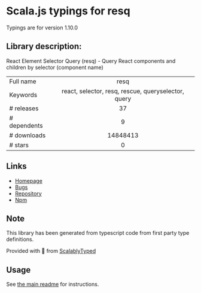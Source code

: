 
# Scala.js typings for resq

Typings are for version 1.10.0

## Library description:
React Element Selector Query (resq) - Query React components and children by selector (component name)

|                    |                 |
| ------------------ | :-------------: |
| Full name          | resq |
| Keywords           | react, selector, resq, rescue, queryselector, query |
| # releases         | 37 |
| # dependents       | 9 |
| # downloads        | 14848413 |
| # stars            | 0 |

## Links
- [Homepage](https://github.com/baruchvlz/resq#readme)
- [Bugs](https://github.com/baruchvlz/resq/issues)
- [Repository](https://github.com/baruchvlz/resq)
- [Npm](https://www.npmjs.com/package/resq)
    


## Note
This library has been generated from typescript code from first party type definitions.

Provided with :purple_heart: from [ScalablyTyped](https://github.com/oyvindberg/ScalablyTyped)

## Usage
See [the main readme](../../readme.md) for instructions.


